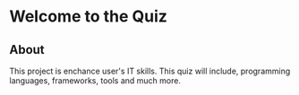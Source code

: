 # Welcome to the Quiz

## About
This project is enchance user's IT skills. This quiz will include, programming languages, frameworks, tools and much more.
